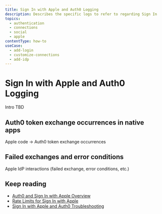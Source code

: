 ```yaml
---
title: Sign In with Apple and Auth0 Logging
description: Describes the specific logs to refer to regarding Sign In with Apple connection to Auth0.
topics:
  - authentication
  - connections
  - social
  - apple
contentType: how-to
useCase:
  - add-login
  - customize-connections
  - add-idp
---
```

# Sign In with Apple and Auth0 Logging

Intro TBD

## Auth0 token exchange occurrences in native apps

Apple code -> Auth0 token exchange occurrences

## Failed exchanges and error conditions

Apple IdP interactions (failed exchange, error conditions, etc.)

## Keep reading

* [Auth0 and Sign In with Apple Overview](/connections/social/apple)
* [Rate Limits for Sign In with Apple](/policies/rate-limits/#limits-on-sign-in-with-apple)
* [Sign In with Apple and Auth0 Troubleshooting](/connections/references/apple-native/references/siwa-troubleshooting)
